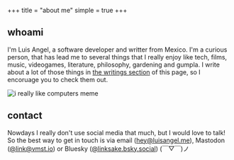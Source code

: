 +++
title = "about me"
simple = true
+++

## whoami

I'm Luis Angel, a software developer and writter from Mexico. I'm a curious person, that has lead me to several things that I really enjoy like tech, films, music, videogames, literature, philosophy, gardening and gumpla. I write about a lot of those things in [the writings section](/categories) of this page, so I encoruage you to check them out.

![i really like computers meme](/images/about/i-really-like-computers.jpg)

## contact

Nowdays I really don't use social media that much, but I would love to talk! So the best way to get in touch is via email ([hey@luisangel.me](mailto:hey@luisangel.me)), Mastodon ([@link@vmst.io](https://vmst.io/@link)) or Bluesky ([@linksake.bsky.social](https://bsky.app/profile/linksake.bsky.social)) (￣▽￣)ノ
